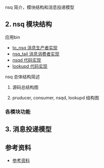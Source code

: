<!-- ---
title: nsq 简介
date: 2018-09-17 21:08:58
category: language, go, nsq
--- -->

nsq 简介，模块结构和消息投递模型


## 2. nsq 模块结构


应用bin

- [to_nsq 消息生产者实现](./nsq_producer.md)
- [nsq_tail 消息消费者实现](./nsq_consumer.md)
- [nsqd 代码实现](./nsqd.md)
- [lookupd 代码实现](./nsq_lookupd.md)


nsq 总体结构简述

1. 源码总结构图

2. pruducer, consumer, nsqd, lookupd 结构图

### 各模块功能

## 3. 消息投递模型


## 参考资料

- [参考资料](#%E5%8F%82%E8%80%83%E8%B5%84%E6%96%99)